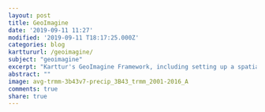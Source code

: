 ```yaml
---
layout: post
title: GeoImagine
date: '2019-09-11 11:27'
modified: '2019-09-11 T18:17:25.000Z'
categories: blog
karttururl: /geoimagine/
subject: "geoimagine"
excerpt: "Karttur's GeoImagine Framework, including setting up a spatial data integrated development environment (SPIDE), installing the GeoImagine packages, a blog on machine learning, another one on my travels and various geographic studies."
abstract: ""
image: avg-trmm-3b43v7-precip_3B43_trmm_2001-2016_A
comments: true
share: true
---
```


